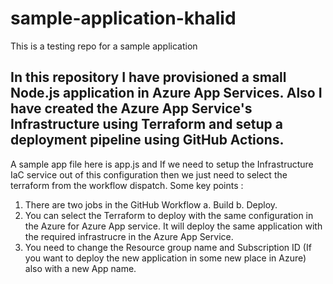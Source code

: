 # sample-application-khalid
This is a testing repo for a sample application

## In this repository I have provisioned a small Node.js application in Azure App Services. Also I have created the Azure App Service's Infrastructure using Terraform and setup a deployment pipeline using GitHub Actions. 
A sample app file here is app.js and If we need to setup the Infrastructure IaC service out of this configuration then we just need to select the terraform from the workflow dispatch. 
Some key points : 
   1. There are two jobs in the GitHub Workflow a. Build b. Deploy.
   2. You can select the Terraform to deploy with the same configuration in the Azure for Azure App service. It will deploy the same application with the required infrastrucre in the Azure App Service. 
   3. You need to change the Resource group name and Subscription ID (If you want to deploy the new application in some new place in Azure) also with a new App name. 
